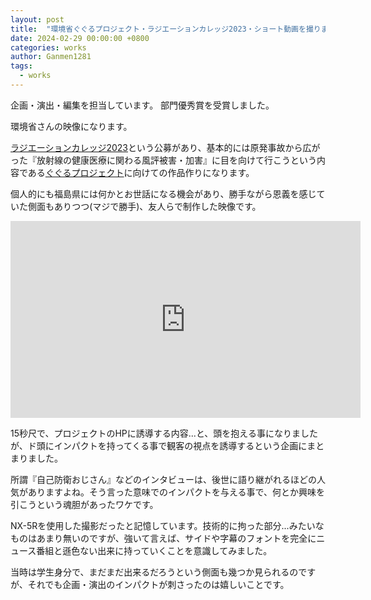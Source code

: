```yaml
---
layout: post
title:  "環境省ぐぐるプロジェクト・ラジエーションカレッジ2023・ショート動画を撮りました。"
date: 2024-02-29 00:00:00 +0800
categories: works
author: Ganmen1281
tags:
  - works
---
```

企画・演出・編集を担当しています。
部門優秀賞を受賞しました。

<!--description-->

環境省さんの映像になります。

[ラジエーションカレッジ2023]という公募があり、基本的には原発事故から広がった『放射線の健康医療に関わる風評被害・加害』に目を向けて行こうという内容である[ぐぐるプロジェクト]に向けての作品作りになります。

個人的にも福島県には何かとお世話になる機会があり、勝手ながら恩義を感じていた側面もありつつ(マジで勝手)、友人らで制作した映像です。

<iframe width="560" height="315" src="https://www.youtube.com/embed/TzNXZsyN8VI?si=X2WtoFqjf8LR9xka" title="YouTube video player" frameborder="0" allow="accelerometer; autoplay; clipboard-write; encrypted-media; gyroscope; picture-in-picture; web-share" referrerpolicy="strict-origin-when-cross-origin" allowfullscreen></iframe>

15秒尺で、プロジェクトのHPに誘導する内容...と、頭を抱える事になりましたが、ド頭にインパクトを持ってくる事で観客の視点を誘導するという企画にまとまりました。

所謂『自己防衛おじさん』などのインタビューは、後世に語り継がれるほどの人気がありますよね。そう言った意味でのインパクトを与える事で、何とか興味を引こうという魂胆があったワケです。

NX-5Rを使用した撮影だったと記憶しています。技術的に拘った部分...みたいなものはあまり無いのですが、強いて言えば、サイドや字幕のフォントを完全にニュース番組と遜色ない出来に持っていくことを意識してみました。

当時は学生身分で、まだまだ出来るだろうという側面も幾つか見られるのですが、それでも企画・演出のインパクトが刺さったのは嬉しいことです。

[ラジエーションカレッジ2023]: https://www.env.go.jp/chemi/rhm/portal/communicate/college/r5.html
[ぐぐるプロジェクト]:   https://www.env.go.jp/chemi/rhm/portal/communicate/
[jekyll-talk]: https://talk.jekyllrb.com/
